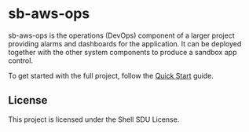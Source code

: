 # sb-aws-ops

sb-aws-ops is the operations (DevOps) component of a larger project providing alarms and dashboards for the application. It can be deployed together with the other system components to produce a sandbox app control.

To get started with the full project, follow the [Quick Start](https://github.com/keshava/sb-aws/wiki/Quick-Start) guide.

## License

This project is licensed under the Shell SDU License.
